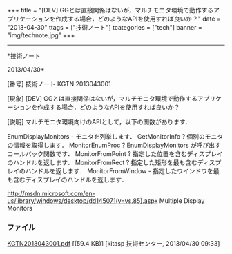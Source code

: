 ﻿+++
title = "[DEV] GGとは直接関係はないが，マルチモニタ環境で動作するアプリケーションを作成する場合，どのようなAPIを使用すれば良いか？"
date = "2013-04-30"
ttags = ["技術ノート"]
tcategories = ["tech"]
banner = "img/technote.jpg"
+++

-----------------------------------------------------------------------------------------------------------------------------

*技術ノート

2013/04/30*


[番号]
技術ノート KGTN 2013043001

[現象]
[DEV]
GGとは直接関係はないが，マルチモニタ環境で動作するアプリケーションを作成する場合，どのようなAPIを使用すれば良いか？

[説明]
マルチモニタ環境向けのAPIとして，以下の関数があります．

EnumDisplayMonitors - モニタを列挙します．
GetMonitorInfo ? 個別のモニタの情報を取得します．
MonitorEnumProc ? EnumDisplayMonitors が呼び出すコールバック関数です．
MonitorFromPoint ? 指定した位置を含むディスプレイのハンドルを返します．
MonitorFromRect ?
指定した矩形を最も含むディスプレイのハンドルを返します．
MonitorFromWindow -
指定したウインドウを最も含むディスプレイのハンドルを返します．

<http://msdn.microsoft.com/en-us/library/windows/desktop/dd145071(v=vs.85).aspx>
Multiple Display Monitors


### ファイル

 
 


[KGTN2013043001.pdf](http://techreport.kitasp.net/attachments/download/1328/KGTN2013043001.pdf)
 [(59.4 KB)] [kitasp 技術センター, 2013/04/30
09:33]


 


 

